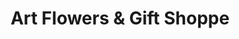 ---
title: "Art Flowers & Gift Shoppe"
url: /rockville-centre/art-flowers-und-gift-shoppe/
shop: Blumen
---